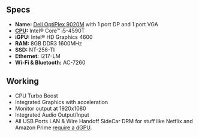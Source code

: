 ## Specs

* **Name:** [Dell OptiPlex 9020M](https://www.hardware-corner.net/desktop-models/Dell-OptiPlex-9020M/) with 1 port DP and 1 port VGA
* **[CPU](https://ark.intel.com/content/www/vn/vi/ark/products/78928/intel-core-i5-4590t-processor-6m-cache-up-to-3-00-ghz.html):** Intel® Core™ i5-4590T
* **iGPU:** Intel® HD Graphics 4600
* **RAM:** 8GB DDR3 1600MHz
* **SSD:** NT-256-TI
* **Ethernet:** I217-LM
* **Wi-Fi & Bluetooth:** AC-7260

## Working

* CPU Turbo Boost
* Integrated Graphics with acceleration
* Monitor output at 1920x1080
* Integrated Audio Output/Input
* All USB Ports
LAN & Wire
Handoff
SideCar
DRM for stuff like Netflix and Amazon Prime [require a dGPU](https://github.com/acidanthera/WhateverGreen/blob/master/Manual/FAQ.Chart.md).
